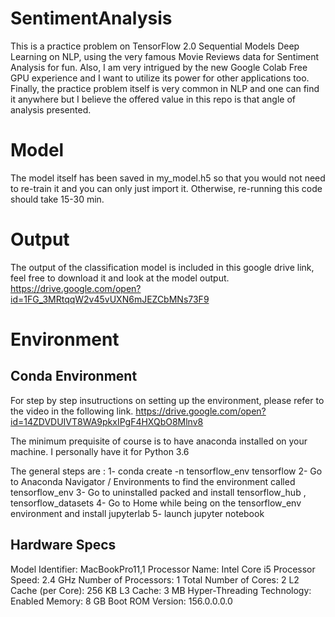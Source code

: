 # SentimentAnalysis
This is a practice problem on TensorFlow 2.0 Sequential Models Deep Learning on NLP, using the very famous Movie Reviews data for Sentiment Analysis for fun. Also, I am very intrigued by the new Google Colab Free GPU experience and I want to utilize its power for other applications too. Finally, the practice problem itself is very common in NLP and one can find it anywhere but I believe the offered value in this repo is that angle of analysis presented. 

# Model
The model itself has been saved in my_model.h5 so that you would not need to re-train it and you can only just import it. Otherwise, re-running this code should take 15-30 min.

# Output
The output of the classification model is included in this google drive link, feel free to download it and look at the model output. 
https://drive.google.com/open?id=1FG_3MRtqqW2v45vUXN6mJEZCbMNs73F9

# Environment
## Conda Environment
For step by step insutructions on setting up the environment, please refer to the video in the following link.
https://drive.google.com/open?id=14ZDVDUIVT8WA9pkxIPgF4HXQbO8Mlnv8

The minimum prequisite of course is to have anaconda installed on your machine. I personally have it for Python 3.6

The general steps are : 
1- conda create -n tensorflow_env tensorflow
2- Go to Anaconda Navigator / Environments to find the environment called tensorflow_env
3- Go to uninstalled packed and install tensorflow_hub , tensorflow_datasets
4- Go to Home while being on the tensorflow_env environment and install jupyterlab
5- launch jupyter notebook 

## Hardware Specs
Model Identifier:	MacBookPro11,1
Processor Name:	Intel Core i5
Processor Speed:	2.4 GHz
Number of Processors:	1
Total Number of Cores:	2
L2 Cache (per Core):	256 KB
L3 Cache:	3 MB
Hyper-Threading Technology:	Enabled
Memory:	8 GB
Boot ROM Version:	156.0.0.0.0


